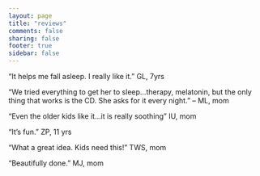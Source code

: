 ```yaml
---
layout: page
title: "reviews"
comments: false
sharing: false
footer: true
sidebar: false
---
```


“It helps me fall asleep.  I really like it.”   GL, 7yrs

“We tried everything to get her to sleep...therapy, melatonin, but the only thing that works is the CD.  She asks for it every night.” – ML, mom

“Even the older kids like it…it is really soothing”  IU, mom

“It’s fun.” ZP, 11 yrs

“What a great idea. Kids need this!”  TWS, mom

“Beautifully done.”  MJ, mom
